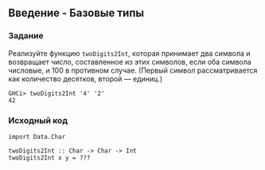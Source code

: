 ## Введение - Базовые типы

### Задание

Реализуйте функцию `twoDigits2Int`, которая принимает два символа и возвращает число, составленное из этих символов, если оба символа числовые, и 100 в противном случае. (Первый символ рассматривается как количество десятков, второй — единиц.)

```
GHCi> twoDigits2Int '4' '2'
42
```

### Исходный код

```
import Data.Char

twoDigits2Int :: Char -> Char -> Int
twoDigits2Int x y = ???
```
